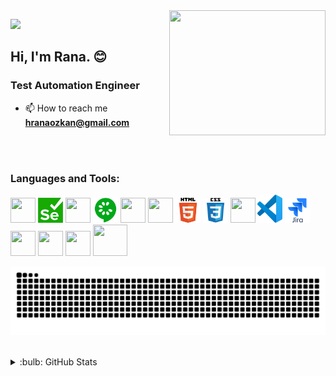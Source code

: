 <img src="https://camo.githubusercontent.com/f7d7328af6a0ad1cad4f9a718ea31950c57799fa4598d14de9d11925fadd84b3/68747470733a2f2f6d69726f2e6d656469756d2e636f6d2f6d61782f3837352f302a4b32574c4d5445784c79696461374f522e676966" align ='right' width ="250" height ="200" />

![](https://komarev.com/ghpvc/?username=RanaOzkan&color=green)

## Hi, I'm Rana. :blush:

### Test Automation Engineer

- 📫 How to reach me **hranaozkan@gmail.com**

<br />
<br />

<h3 align="left">Languages and Tools:</h3>

<code><a href="https://www.java.com/" target="_blank"><img width="40" height="40" src="https://www.pngplay.com/wp-content/uploads/9/Java-PNG-Clipart-Background.png"></a></code>
<code><a href="https://www.selenium.dev/" target="_blank"><img height="40" src="https://raw.githubusercontent.com/github/explore/5b3600551e122a3277c2c5368af2ad5725ffa9a1/topics/selenium/selenium.png"></a></code>
<code><a href="https://testng.org/doc/" target="_blank"><img width="40" height="40" src="https://camo.githubusercontent.com/c2ee76a6a7c7a90255d20239a45e72a3cd9e13e865de3189cb16c473d2e356f0/68747470733a2f2f626c6f67732e70657266696369656e742e636f6d2f66696c65732f323031342f30382f546573744e472e706e67"></a></code>
<code><a href="https://cucumber.io/" target="_blank"><img width="40" height="40" src="https://github.com/devicons/devicon/blob/master/icons/cucumber/cucumber-plain.svg"></a></code>
<code><a href="https://www.api.com" target="_blank"><img width="40" height="40" src="https://miro.medium.com/v2/resize:fit:1100/format:webp/0*cS4eMyLAWyQwRU1S.png"></a></code>
<code><a href="https://swagger.io/" target="_blank"><img width="40" height="40" src="https://seeklogo.com/images/S/swagger-logo-A49F73BAF4-seeklogo.com.png"></a></code>
<code><a href="https://www.w3schools.com/html/" target="_blank"><img width="40" height="40" src="https://raw.githubusercontent.com/github/explore/5b3600551e122a3277c2c5368af2ad5725ffa9a1/topics/html/html.png"></a></code>
<code><a target="_blank"><img width="40" height="40" src="https://raw.githubusercontent.com/devicons/devicon/master/icons/css3/css3-original-wordmark.svg"></a></code>
<code><a href="https://www.jetbrains.com/idea/features/" target="_blank"><img width="40" height="40" src="https://cdn.worldvectorlogo.com/logos/intellij-idea-1.svg"></a></code>
<code><a href="https://code.visualstudio.com/" target="_blank"><img width="40" height="45" src="https://raw.githubusercontent.com/github/explore/80688e429a7d4ef2fca1e82350fe8e3517d3494d/topics/visual-studio-code/visual-studio-code.png"></a></code>
<code><a target="_blank"><img width="40" height="40" src="https://raw.githubusercontent.com/devicons/devicon/master/icons/jira/jira-original-wordmark.svg"></a></code>
<code><a href="https://postman.com" target="_blank"><img width="40" height="40" src="https://www.vectorlogo.zone/logos/getpostman/getpostman-icon.svg"></a></code>
<code><a target="_blank"><img width="40" height="40" src="https://cdn.worldvectorlogo.com/logos/appium.svg"></a></code>
<code><a target="_blank"><img width="40" height="40" src="https://www.vectorlogo.zone/logos/git-scm/git-scm-icon.svg"></a></code>
<code><a href="https://github.com/RanaOzkan" target="_blank"><img width="55" height="50" src="https://www.vectorlogo.zone/logos/github/github-ar21.svg"></a></code>

![](https://github.com/BEPb/BEPb/raw/output/github-contribution-grid-snake.svg)

<br />

<details>
 <summary>:bulb: GitHub Stats</summary>
<img src ="https://github-readme-stats.vercel.app/api?username=RanaOzkan&theme=radical">

</deatails>

<br />

<details>
 <summary>:bulb: Most Use Languages</summary>
<img src ="https://github-readme-stats.vercel.app/api/top-langs/?username=RanaOzkan&layout=compact">

</deatails>
